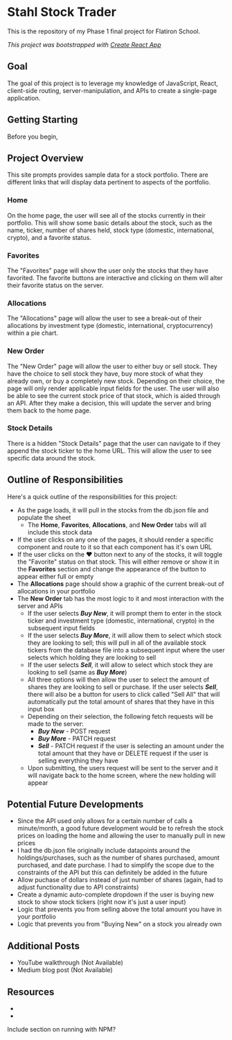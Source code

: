 # Stahl Stock Trader

This is the repository of my Phase 1 final project for Flatiron School.

*This project was bootstrapped with [Create React App](https://github.com/facebook/create-react-app)*

## Goal

The goal of this project is to leverage my knowledge of JavaScript, React, client-side routing, server-manipulation, and APIs to create a single-page application.

## Getting Starting
Before you begin, 

## Project Overview
This site prompts provides sample data for a stock portfolio. There are different links that will display data pertinent to aspects of the portfolio.

### **Home**
On the home page, the user will see all of the stocks currently in their portfolio. This will show some basic details about the stock, such as the name, ticker, number of shares held, stock type (domestic, international, crypto), and a favorite status. 

### **Favorites**
The "Favorites" page will show the user only the stocks that they have favorited. The favorite buttons are interactive and clicking on them will alter their favorite status on the server.

### **Allocations**
The "Allocations" page will allow the user to see a break-out of their allocations by investment type (domestic, international, cryptocurrency) within a pie chart.

### **New Order**
The "New Order" page will allow the user to either buy or sell stock. They have the choice to sell stock they have, buy more stock of what they already own, or buy a completely new stock. Depending on their choice, the page will only render applicable input fields for the user. The user will also be able to see the current stock price of that stock, which is aided through an API. After they make a decision, this will update the server and bring them back to the home page.

### **Stock Details**
There is a hidden "Stock Details" page that the user can navigate to if they append the stock ticker to the home URL. This will allow the user to see specific data around the stock.

## Outline of Responsibilities
Here's a quick outline of the responsibilities for this project:
- As the page loads, it will pull in the stocks from the db.json file and populate the sheet
  - The **Home**, **Favorites**, **Allocations**, and **New Order** tabs will all include this stock data
- If the user clicks on any one of the pages, it should render a specific component and route to it so that each component has it's own URL
- If the user clicks on the ♥ button next to any of the stocks, it will toggle the "Favorite" status on that stock. This will either remove or show it in the **Favorites** section and change the appearance of the button to appear either full or empty
- The **Allocations** page should show a graphic of the current break-out of allocations in your portfolio
- The **New Order** tab has the most logic to it and most interaction with the server and APIs
  - If the user selects ***Buy New***, it will prompt them to enter in the stock ticker and investment type (domestic, international, crypto) in the subsequent input fields
  - If the user selects ***Buy More***, it will allow them to select which stock they are looking to sell; this will pull in all of the available stock tickers from the database file into a subsequent input where the user selects which holding they are looking to sell
  - If the user selects ***Sell***, it will allow to select which stock they are looking to sell (same as ***Buy More***)
  - All three options will then allow the user to select the amount of shares they are looking to sell or purchase. If the user selects ***Sell***, there will also be a button for users to click called "Sell All" that will automatically put the total amount of shares that they have in this input box
  - Depending on their selection, the following fetch requests will be made to the server:
    - ***Buy New*** - POST request
    - ***Buy More*** - PATCH request
    - ***Sell*** - PATCH request if the user is selecting an amount under the total amount that they have or DELETE request if the user is selling everything they have
  - Upon submitting, the users request will be sent to the server and it will navigate back to the home screen, where the new holding will appear


## Potential Future Developments
- Since the API used only allows for a certain number of calls a minute/month, a good future development would be to refresh the stock prices on loading the home and allowing the user to manually pull in new prices
- I had the db.json file originally include datapoints around the holdings/purchases, such as the number of shares purchased, amount purchased, and date purchase. I had to simplify the scope due to the constraints of the API but this can definitely be added in the future
- Allow puchase of dollars instead of just number of shares (again, had to adjust functionality due to API constraints)
- Create a dynamic auto-complete dropdown if the user is buying new stock to show stock tickers (right now it's just a user input)
- Logic that prevents you from selling above the total amount you have in your portfolio
- Logic that prevents you from "Buying New" on a stock you already own

## Additional Posts
- YouTube walkthrough (Not Available)
- Medium blog post (Not Available)

## Resources
- 
- 

Include section on running with NPM?